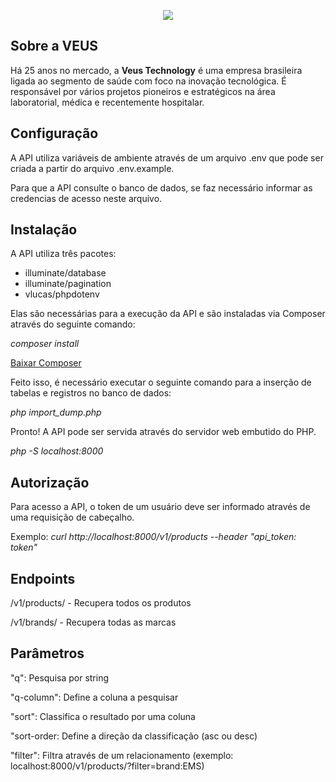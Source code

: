 <p align="center">
    <img src="https://i.imgur.com/2LUR2yy.png">
</p>

## Sobre a VEUS

Há 25 anos no mercado, a **Veus Technology** é uma empresa brasileira ligada ao segmento de saúde com foco na inovação tecnológica. É responsável por vários projetos pioneiros e estratégicos na área laboratorial, médica e recentemente hospitalar.

## Configuração

A API utiliza variáveis de ambiente através de um arquivo .env que pode ser criada a partir do arquivo .env.example.

Para que a API consulte o banco de dados, se faz necessário informar as credencias de acesso neste arquivo.

## Instalação

A API utiliza três pacotes:

- illuminate/database
- illuminate/pagination
- vlucas/phpdotenv

Elas são necessárias para a execução da API e são instaladas via Composer através do seguinte comando:

*composer install*

<a href="https://getcomposer.org/download/">Baixar Composer</a>

Feito isso, é necessário executar o seguinte comando para a inserção de tabelas e registros no banco de dados:

*php import_dump.php*

Pronto! A API pode ser servida através do servidor web embutido do PHP.

*php -S localhost:8000*

## Autorização

Para acesso a API, o token de um usuário deve ser informado através de uma requisição de cabeçalho.

Exemplo: *curl http://localhost:8000/v1/products --header "api_token: token"*

## Endpoints

/v1/products/ - Recupera todos os produtos

/v1/brands/ - Recupera todas as marcas

## Parâmetros

"q": Pesquisa por string

"q-column": Define a coluna a pesquisar

"sort": Classifica o resultado por uma coluna

"sort-order: Define a direção da classificação (asc ou desc)

"filter": Filtra através de um relacionamento (exemplo: localhost:8000/v1/products/?filter=brand:EMS)
